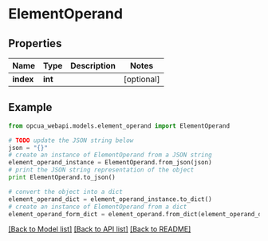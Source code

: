 # ElementOperand


## Properties
Name | Type | Description | Notes
------------ | ------------- | ------------- | -------------
**index** | **int** |  | [optional] 

## Example

```python
from opcua_webapi.models.element_operand import ElementOperand

# TODO update the JSON string below
json = "{}"
# create an instance of ElementOperand from a JSON string
element_operand_instance = ElementOperand.from_json(json)
# print the JSON string representation of the object
print ElementOperand.to_json()

# convert the object into a dict
element_operand_dict = element_operand_instance.to_dict()
# create an instance of ElementOperand from a dict
element_operand_form_dict = element_operand.from_dict(element_operand_dict)
```
[[Back to Model list]](../README.md#documentation-for-models) [[Back to API list]](../README.md#documentation-for-api-endpoints) [[Back to README]](../README.md)


